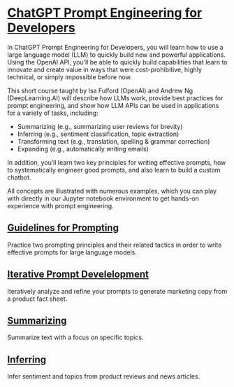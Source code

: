 # [ChatGPT Prompt Engineering for Developers](https://www.deeplearning.ai/short-courses/chatgpt-prompt-engineering-for-developers/)
In ChatGPT Prompt Engineering for Developers, you will learn how to use a large language model (LLM) to quickly build new and powerful applications.  Using the OpenAI API, you’ll be able to quickly build capabilities that learn to innovate and create value in ways that were cost-prohibitive, highly technical, or simply impossible before now.

This short course taught by Isa Fulford (OpenAI) and Andrew Ng (DeepLearning.AI) will describe how LLMs work, provide best practices for prompt engineering, and show how LLM APIs can be used in applications for a variety of tasks, including:

- Summarizing (e.g., summarizing user reviews for brevity)
- Inferring (e.g., sentiment classification, topic extraction)
- Transforming text (e.g., translation, spelling & grammar correction)
- Expanding (e.g., automatically writing emails)

In addition, you’ll learn two key principles for writing effective prompts, how to systematically engineer good prompts, and also learn to build a custom chatbot. 

All concepts are illustrated with numerous examples, which you can play with directly in our Jupyter notebook environment to get hands-on experience with prompt engineering. 

## [Guidelines for Prompting](https://github.com/Ryota-Kawamura/ChatGPT-Prompt-Engineering-for-Developers/blob/main/l2-guidelines.ipynb)
Practice two prompting principles and their related tactics in order to write effective prompts for large language models.

## [Iterative Prompt Develelopment](https://github.com/Ryota-Kawamura/ChatGPT-Prompt-Engineering-for-Developers/blob/main/l3-iterative-prompt-development.ipynb)
Iteratively analyze and refine your prompts to generate marketing copy from a product fact sheet.

## [Summarizing](https://github.com/Ryota-Kawamura/ChatGPT-Prompt-Engineering-for-Developers/blob/main/l4-summarizing.ipynb)
Summarize text with a focus on specific topics.

## [Inferring](https://github.com/Ryota-Kawamura/ChatGPT-Prompt-Engineering-for-Developers/blob/main/l5-inferring.ipynb)
Infer sentiment and topics from product reviews and news articles.
